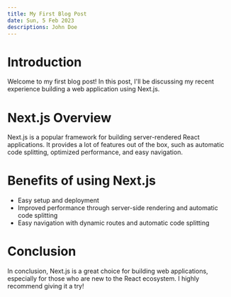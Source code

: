 ```yaml
---
title: My First Blog Post
date: Sun, 5 Feb 2023
descriptions: John Doe
---
```


# Introduction

Welcome to my first blog post! In this post, I'll be discussing my recent experience building a web application using Next.js.

# Next.js Overview

Next.js is a popular framework for building server-rendered React applications. It provides a lot of features out of the box, such as automatic code splitting, optimized performance, and easy navigation.

# Benefits of using Next.js

- Easy setup and deployment
- Improved performance through server-side rendering and automatic code splitting
- Easy navigation with dynamic routes and automatic code splitting

# Conclusion

In conclusion, Next.js is a great choice for building web applications, especially for those who are new to the React ecosystem. I highly recommend giving it a try!